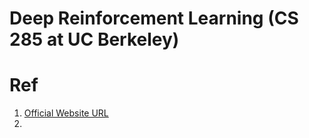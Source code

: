 # Deep Reinforcement Learning (CS 285 at UC Berkeley)

# Ref
1. [Official Website URL](http://rail.eecs.berkeley.edu/deeprlcourse/)
2. 
